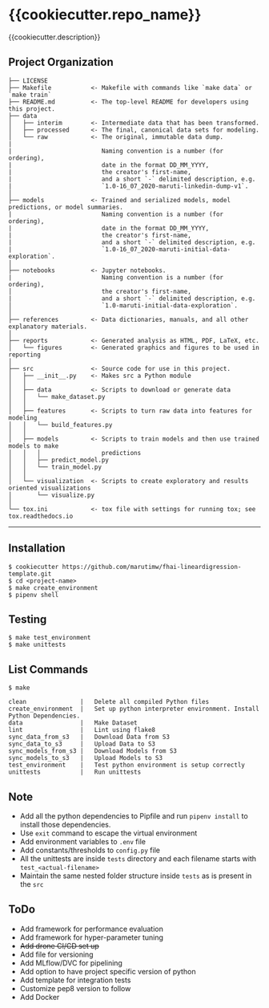 {{cookiecutter.repo_name}}
==============================

{{cookiecutter.description}}

Project Organization
------------

    ├── LICENSE
    ├── Makefile           <- Makefile with commands like `make data` or `make train`
    ├── README.md          <- The top-level README for developers using this project.
    ├── data
    │   ├── interim        <- Intermediate data that has been transformed.
    │   ├── processed      <- The final, canonical data sets for modeling.
    │   └── raw            <- The original, immutable data dump.
    |
    |                         Naming convention is a number (for ordering),
    |                         date in the format DD_MM_YYYY,
    |                         the creator's first-name,
    |                         and a short `-` delimited description, e.g.
    |                         `1.0-16_07_2020-maruti-linkedin-dump-v1`.          
    │
    ├── models             <- Trained and serialized models, model predictions, or model summaries.
    |                         Naming convention is a number (for ordering),
    |                         date in the format DD_MM_YYYY, 
    |                         the creator's first-name, 
    |                         and a short `-` delimited description, e.g. 
    |                         `1.0-16_07_2020-maruti-initial-data-exploration`.      
    │
    ├── notebooks          <- Jupyter notebooks. 
    |                         Naming convention is a number (for ordering),
    │                         the creator's first-name, 
    |                         and a short `-` delimited description, e.g.
    │                         `1.0-maruti-initial-data-exploration`.
    │
    ├── references         <- Data dictionaries, manuals, and all other explanatory materials.
    │
    ├── reports            <- Generated analysis as HTML, PDF, LaTeX, etc.
    │   └── figures        <- Generated graphics and figures to be used in reporting
    │
    ├── src                <- Source code for use in this project.
    │   ├── __init__.py    <- Makes src a Python module
    │   │
    │   ├── data           <- Scripts to download or generate data
    │   │   └── make_dataset.py
    │   │
    │   ├── features       <- Scripts to turn raw data into features for modeling
    │   │   └── build_features.py
    │   │
    │   ├── models         <- Scripts to train models and then use trained models to make
    │   │   │                 predictions
    │   │   ├── predict_model.py
    │   │   └── train_model.py
    │   │
    │   └── visualization  <- Scripts to create exploratory and results oriented visualizations
    │       └── visualize.py
    │
    └── tox.ini            <- tox file with settings for running tox; see tox.readthedocs.io


--------

Installation
------------
```.env
$ cookiecutter https://github.com/marutimw/fhai-lineardigression-template.git
$ cd <project-name>
$ make create_environment
$ pipenv shell
```

Testing
------------
```.env
$ make test_environment
$ make unittests
```

List Commands
------------
```.env
$ make

clean               |   Delete all compiled Python files 
create_environment  |   Set up python interpreter environment. Install Python Dependencies. 
data                |   Make Dataset 
lint                |   Lint using flake8 
sync_data_from_s3   |   Download Data from S3 
sync_data_to_s3     |   Upload Data to S3 
sync_models_from_s3 |   Download Models from S3 
sync_models_to_s3   |   Upload Models to S3 
test_environment    |   Test python environment is setup correctly 
unittests           |   Run unittests
```

Note
------------
* Add all the python dependencies to Pipfile and run `pipenv install` to install those dependencies.
* Use `exit` command to escape the virtual environment
* Add environment variables to `.env` file
* Add constants/thresholds to `config.py` file
* All the unittests are inside `tests` directory and each filename starts with `test_<actual-filename>`
* Maintain the same nested folder structure inside `tests` as is present in the `src`

ToDo
------------
* Add framework for performance evaluation
* Add framework for hyper-parameter tuning
* ~~Add drone CI/CD set up~~
* Add file for versioning
* Add MLflow/DVC for pipelining
* Add option to have project specific version of python
* Add template for integration tests
* Customize pep8 version to follow
* Add Docker